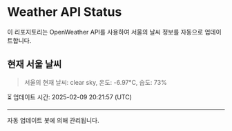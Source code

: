 
# Weather API Status

이 리포지토리는 OpenWeather API를 사용하여 서울의 날씨 정보를 자동으로 업데이트합니다.

## 현재 서울 날씨
> 서울의 현재 날씨: clear sky, 온도: -6.97°C, 습도: 73%

⏳ 업데이트 시간: 2025-02-09 20:21:57 (UTC)

---
자동 업데이트 봇에 의해 관리됩니다.
